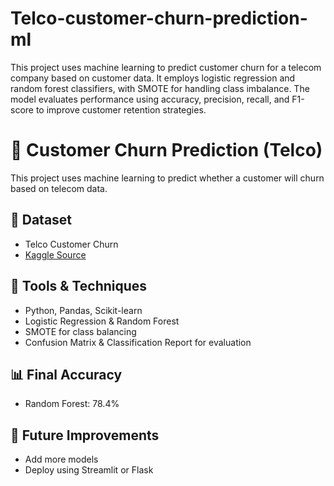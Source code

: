 # Telco-customer-churn-prediction-ml
This project uses machine learning to predict customer churn for a telecom company based on customer data. It employs logistic regression and random forest classifiers, with SMOTE for handling class imbalance. The model evaluates performance using accuracy, precision, recall, and F1-score to improve customer retention strategies.


# 🧠 Customer Churn Prediction (Telco)

This project uses machine learning to predict whether a customer will churn based on telecom data.

## 📂 Dataset
- Telco Customer Churn
- [Kaggle Source](https://www.kaggle.com/datasets/blastchar/telco-customer-churn)

## 🔧 Tools & Techniques
- Python, Pandas, Scikit-learn
- Logistic Regression & Random Forest
- SMOTE for class balancing
- Confusion Matrix & Classification Report for evaluation

## 📊 Final Accuracy
- Random Forest: 78.4%

## 🚀 Future Improvements
- Add more models
- Deploy using Streamlit or Flask
